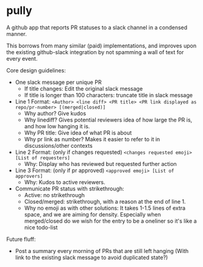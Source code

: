 # pully
A github app that reports PR statuses to a slack channel in a condensed manner. 

This borrows from many similar (paid) implementations, and improves upon the existing github-slack integration by not spamming a wall of text for every event.

Core design guidelines:
- One slack message per unique PR
  - If title changes: Edit the original slack message
  - If title is longer than 100 characters: truncate title in slack message
- Line 1 Format: `<Author> <line diff> <PR title> <PR link displayed as repo/pr-number> [(merged|closed)]`
    - Why author? Give kudos
    - Why linediff? Gives potential reviewers idea of how large the PR is, and how low hanging it is.
    - Why PR title: Give idea of what PR is about
    - Why pr link as number? Makes it easier to refer to it in discussions/other contexts
- Line 2 Format: (only if changes requested) `<changes requested emoji> [List of requesters]`
    - Why: Display who has reviewed but requested further action
- Line 3 Format: (only if pr approved) `<approved emoji> [List of approvers]`
    - Why:  Kudos to active reviewers.
- Communicate PR status with strikethrough:
    - Active: no strikethrough
    - Closed/merged: strikethrough, with a reason at the end of line 1.
    - Why no emoji as with other solutions: It takes 1-1.5 lines of extra space, and we are aiming for density. Especially when merged/closed do we wish for the entry to be a oneliner so it's like a nice todo-list


Future fluff:
- Post a summary every morning of PRs that are still left hanging (With link to the existing slack message to avoid duplicated state?)